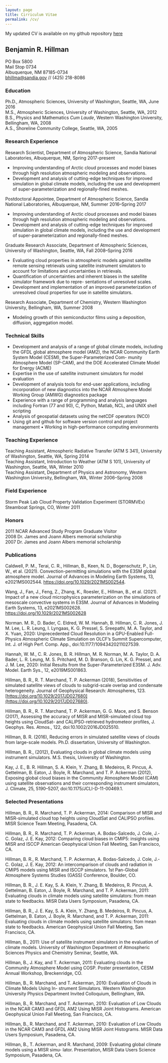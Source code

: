 ```yaml
---
layout: page
title: Cirriculum Vitae
permalink: /cv/
---
```


My updated CV is available on my github repository [here](https://github.com/brhillman/cv/blob/master/cv.pdf)

## Benjamin R. Hillman
PO Box 5800  
Mail Stop 0734  
Albuquerque, NM 87185-0734  
[bhillma@sandia.gov](mailto:bhillma@sandia.gov) // (425) 218-8086  

### Education
Ph.D., Atmospheric Sciences, University of Washington, Seattle, WA, June 2016  
M.S., Atmospheric Sciences, University of Washington, Seattle, WA, 2012  
B.S., Physics and Mathematics *Cum Laude*, Western Washington University, Bellingham, WA, 2008  
A.S., Shoreline Community College, Seattle, WA, 2005  

### Research Experience
Research Scientist, Department of Atmospheric Science, Sandia National Laboratories, Albuquerque, NM, Spring 2017-present
  - Improving understanding of Arctic cloud processes and model biases through high resolution atmospheric modeling and observations.
  - Development and analysis of cutting-edge techniques for improved simulation in global climate models, including the use and development of super-parameterization and regionally-fined meshes.

Postdoctoral Appointee, Department of Atmospheric Science, Sandia National Laboratories, Albuquerque, NM, Summer 2016–Spring 2017
  - Improving understanding of Arctic cloud processes and model biases through high resolution atmospheric modeling and observations.
  - Development and analysis of cutting-edge techniques for improved simulation in global climate models, including the use and development of super-parameterization and regionally-fined meshes.  

Graduate Research Associate, Department of Atmospheric Sciences, University of Washington, Seattle, WA, Fall 2008–Spring 2016
  - Evaluating cloud properties in atmospheric models against satellite remote sensing retrievals using satellite instrument simulators to account for limitations and uncertainties in retrievals.
  - Quantification of uncertainties and inherent biases in the satellite simulator framework due to repre- sentations of unresolved scales.
  - Development and implementation of an improved parameterization of unresolved cloud properties for use in satellite simulators.  

Research Associate, Department of Chemistry, Western Washington University, Bellingham, WA, Summer 2008
  - Modeling growth of thin semiconductor films using a deposition, diffusion, aggregation model.
  
### Technical Skills

  - Development and analysis of a range of global climate models, including the GFDL global atmosphere model (AM2), the NCAR Community Earth System Model (CESM), the Super-Parameterized Com- munity Atmosphere Model (SP-CAM), and the DOE Accelerated Climate Model for Energy (ACME)
  - Expertise in the use of satellite instrument simulators for model evaluation
  - Development of analysis tools for end-user applications, including incorporation of new diagnostics into
the NCAR Atmosphere Model Working Group (AMWG) diagnostics package
  - Experience with a range of programming and analysis languages including Fortran (77 and 90), C, Python, Matlab, NCL, and UNIX shell scripting
  - Analysis of geospatial datasets using the netCDF operators (NCO)
  - Using git and github for software version control and project management • Working in high-performance computing environments

### Teaching Experience
Teaching Assistant, Atmospheric Radiative Transfer (ATM S 341), University of Washington, Seattle, WA, Spring 2014  
Teaching Assistant, Introduction to Weather (ATM S 101), University of Washington, Seattle, WA, Winter 2010  
Teaching Assistant, Department of Physics and Astronomy, Western Washington University, Bellingham, WA, Winter 2006–Spring 2008  

### Field Experience
Storm Peak Lab Cloud Property Validation Experiment (STORMVEx) Steamboat Springs, CO, Winter 2011

### Honors
2011 NCAR Advanced Study Program Graduate Visitor  
2008 Dr. James and Joann Albers memorial scholarship  
2007 Dr. James and Joann Albers memorial scholarship

### Publications

Caldwell, P. M., Terai, C. R., Hillman, B., Keen, N. D., Bogenschutz, P., Lin, W., et al. (2021). Convection-permitting simulations with the E3SM global atmosphere model. Journal of Advances in Modeling Earth Systems, 13, e2021MS002544. https://doi.org/10.1029/2021MS002544.

Wang, J., Fan, J., Feng, Z., Zhang, K., Roesler, E., Hillman, B., et al. (2021). Impact of a new cloud microphysics parameterization on the simulations of mesoscale convective systems in E3SM. Journal of Advances in Modeling Earth Systems, 13, e2021MS002628. https://doi.org/10.1029/2021MS002628

Norman. M. R., D. Bader, C. Eldred, W. M. Hannah, B. Hillman, C. R. Jones, J. M. Lee, L. R. Leung, I. Lyngaas, K. G. Pressel, S. Sreepathi, M. A. Taylor, and X. Yuan, 2020: Unprecedented Cloud Resolution in a GPU-Enabled Full-Physics Atmospheric Climate Simulation on OLCF’s Summit Supercomputer, Int. J. of High Perf. Comp. App., doi:10.1177/10943420211027539.

Hannah, W. M., C. R. Jones, B. R. Hillman, M. R. Norman, M. A. Taylor, D. A. Bader, L. R. Leung, M. S. Pritchard, M. D. Branson, G. Lin, K. G. Pressel, and J. M. Lee, 2020: Initial Results from the Super-Parameterized E3SM. J. Adv. Model. Earth Sys., 12, e2019MS001863.

Hillman, B. R., R. T. Marchand, T. P. Ackerman (2018), Sensitivities of simulated satellite views of clouds to
subgrid-scale overlap and condensate heterogeneity. Journal of Geophysical Research: Atmospheres, 123. [https://doi.org/10.1029/2017JD027680](https://doi.org/10.1029/2017JD027680).

Hillman, B. R., R. T. Marchand, T. P. Ackerman, G. G. Mace, and S. Benson (2017), Assessing the accuracy of MISR and MISR-simulated cloud top heights using CloudSat- and CALIPSO-retrieved hydrometeor profiles, J. Geophys. Res. Atmos., 122, doi:10.1002/2016JD025510.

Hillman, B. R. (2016), Reducing errors in simulated satellite views of clouds from large-scale models. Ph.D. dissertation, University of Washington.

Hillman, B. R., (2012), Evaluating clouds in global climate models using instrument simulators. M.S. thesis, University of Washington.

Kay, J. E., B. R. Hillman, S. A. Klein, Y. Zhang, B. Medeiros, R. Pincus, A. Gettelman, B. Eaton, J. Boyle, R. Marchand, and T. P. Ackerman (2012), Exposing global cloud biases in the Community Atmosphere Model (CAM) using satellite observations and their corresponding instrument simulators, J. Climate, 25, 5190–5207, doi:10.1175/JCLI-D-11-00469.1.

### Selected Presentations
Hillman, B. R., R. Marchand, T. P. Ackerman, 2014: Comparison of MISR and MISR-simulated cloud top heights using CloudSat and CALIPSO profiles. MISR Science Team Meeting, Pasadena, CA.

Hillman, B. R., R. Marchand, T. P. Ackerman, A. Bodas-Salcedo, J. Cole, J.-C. Golaz, J. E. Kay, 2012: Comparing cloud biases in CMIP5: insights using MISR and ISCCP American Geophysical Union Fall Meeting, San Francisco, CA.

Hillman, B. R., R. Marchand, T. P. Ackerman, A. Bodas-Salcedo, J. Cole, J.-C. Golaz, J. E. Kay, 2012: An intercomparison of clouds and radiation in CMIP5 models using MISR and ISCCP simulators. 1st Pan-Global Atmosphere Systems Studies (GASS) Conference, Boulder, CO.

Hillman, B. R., J. E. Kay, S. A. Klein, Y. Zhang, B. Medeiros, R. Pincus, A. Gettelman, B. Eaton, J. Boyle, R. Marchand, and T. P. Ackerman, 2011: Evaluating clouds in climate models using satellite simulators: from mean state to feedbacks. MISR Data Users Symposium, Pasadena, CA.

Hillman, B. R., J. E. Kay, S. A. Klein, Y. Zhang, B. Medeiros, R. Pincus, A. Gettelman, B. Eaton, J. Boyle, R. Marchand, and T. P. Ackerman, 2011: Evaluating clouds in climate models using satellite simulators: from mean state to feedbacks. American Geophysical Union Fall Meeting, San Francisco, CA.

Hillman, B., 2011: Use of satellite instrument simulators in the evaluation of climate models. University of Washington Department of Atmospheric Sciences Physics and Chemistry Seminar, Seattle, WA.

Hillman, B., J. Kay, and T. Ackerman, 2011: Evaluating clouds in the Community Atmosphere Model using COSP. Poster presentation, CESM Annual Workshop, Breckenridge, CO.

Hillman, B., R. Marchand, and T. Ackerman, 2010: Evaluation of Clouds in Climate Models Using In- strument Simulators. Western Washington University Physics Department Invited Colloquium, Bellingham, WA.

Hillman, B., R. Marchand, and T. Ackerman, 2010: Evaluation of Low Clouds in the NCAR CAM3 and GFDL AM2 Using MISR Joint Histograms. American Geophysical Union Fall Meeting, San Francisco, CA.

Hillman, B., R. Marchand, and T. Ackerman, 2010: Evaluation of Low Clouds in the NCAR CAM3 and GFDL AM2 Using MISR Joint Histograms. MISR Data Users Symposium, Pasadena, CA.

Hillman, B., T. Ackerman, and R. Marchand, 2009: Evaluating global climate models using a MISR simu- lator. Presentation, MISR Data Users Science Symposium, Pasadena, CA.
